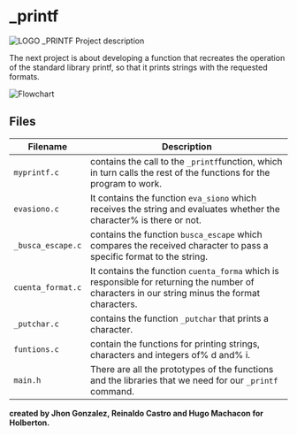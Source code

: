 # _printf  
![LOGO _PRINTF](https://i.imgur.com/CnW6aHr.png)
Project description

The next project is about developing a function that recreates the operation of the standard library printf, so that it prints strings with the requested formats.

![Flowchart](https://i.imgur.com/L7zBkV9.jpg)
## Files

| Filename | Description |
| -------- | ----------- |
| `myprintf.c` | contains the call to the `_printf`function, which in turn calls the rest of the functions for the program to work. |
| `evasiono.c` | It contains the function `eva_siono` which receives the string and evaluates whether the character% is there or not. |
| `_busca_escape.c` | contains the function `busca_escape` which compares the received character to pass a specific format to the string. |
| `cuenta_format.c` | It contains the function `cuenta_forma` which is responsible for returning the number of characters in our string minus the format characters. |
| `_putchar.c` | contains the function `_putchar` that prints a character. |
| `funtions.c` | contain the functions for printing strings, characters and integers of% d and% i. |
| `main.h` | There are all the prototypes of the functions and the libraries that we need for our `_printf` command. |

**created by Jhon Gonzalez, Reinaldo Castro and Hugo Machacon for Holberton.**
